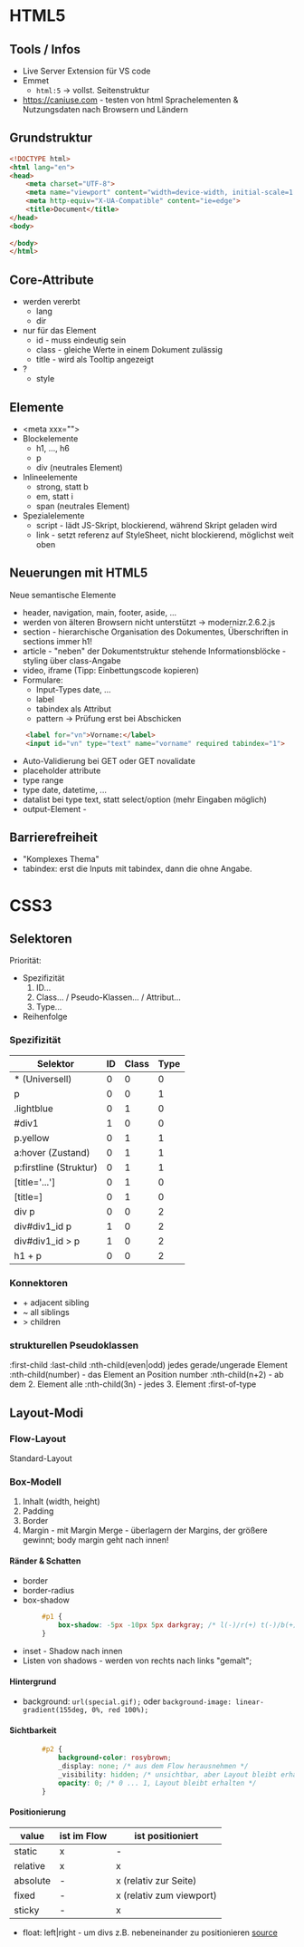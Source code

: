 # HTML5

## Tools / Infos
* Live Server Extension für VS code
* Emmet
  * `html:5` -> vollst. Seitenstruktur 
* https://caniuse.com - testen von html Sprachelementen & Nutzungsdaten nach Browsern und Ländern

## Grundstruktur
```html
<!DOCTYPE html>
<html lang="en">
<head>
    <meta charset="UTF-8">
    <meta name="viewport" content="width=device-width, initial-scale=1.0">
    <meta http-equiv="X-UA-Compatible" content="ie=edge">
    <title>Document</title>
</head>
<body>
    
</body>
</html>
```

## Core-Attribute
* werden vererbt
  * lang
  * dir
* nur für das Element
  * id - muss eindeutig sein
  * class - gleiche Werte in einem Dokument zulässig
  * title - wird als Tooltip angezeigt
* ?
  * style

## Elemente
* \<meta xxx=""> 
* Blockelemente
  * h1, ..., h6
  * p
  * div (neutrales Element)
* Inlineelemente
  * strong, statt b
  * em, statt i
  * span (neutrales Element)
* Spezialelemente
  * script - lädt JS-Skript, blockierend, während Skript geladen wird
  * link - setzt referenz auf StyleSheet, nicht blockierend, möglichst weit oben

## Neuerungen mit HTML5
Neue semantische Elemente

* header, navigation, main, footer, aside, ...
* werden von älteren Browsern nicht unterstützt -> modernizr.2.6.2.js
* section - hierarchische Organisation des Dokumentes, Überschriften in sections immer h1!
* article - "neben" der Dokumentstruktur stehende Informationsblöcke - styling über class-Angabe
* video, iframe (Tipp: Einbettungscode kopieren)
* Formulare: 
  * Input-Types date, ...
  * label
  * tabindex als Attribut
  * pattern -> Prüfung erst bei Abschicken

```html
    <label for="vn">Vorname:</label>  
    <input id="vn" type="text" name="vorname" required tabindex="1">
```

  * Auto-Validierung bei GET oder GET novalidate
  * placeholder attribute
  * type range
  * type date, datetime, ...
  * datalist bei type text, statt select/option (mehr Eingaben möglich)
  * output-Element - 

## Barrierefreiheit
* "Komplexes Thema"
* tabindex: erst die Inputs mit tabindex, dann die ohne Angabe.

# CSS3

## Selektoren

Priorität:
* Spezifizität
  1. ID...
  1. Class... / Pseudo-Klassen... / Attribut...
  1. Type...
* Reihenfolge

### Spezifizität
Selektor        | ID | Class | Type
----------------|----|-------|------
* (Universell)  | 0  | 0     | 0
p               | 0  | 0     | 1
.lightblue      | 0  | 1     | 0
\#div1          | 1  | 0     | 0
p.yellow        | 0  | 1     | 1
a:hover (Zustand)        | 0  | 1     | 1
p:firstline (Struktur)    | 0  | 1     | 1
[title='...']   | 0  | 1     | 0
[title=]        | 0  | 1     | 0
div p           | 0  | 0     | 2
div#div1_id p   | 1  | 0     | 2
div#div1_id > p | 1  | 0     | 2
h1 + p          | 0  | 0     | 2
 
### Konnektoren
* \+ adjacent sibling
* ~ all siblings
* \> children


### strukturellen Pseudoklassen

:first-child
:last-child
:nth-child(even|odd) jedes gerade/ungerade Element
:nth-child(number) - das Element an Position number
:nth-child(n+2) - ab dem 2. Element alle
:nth-child(3n) - jedes 3. Element
:first-of-type

 
## Layout-Modi

### Flow-Layout

Standard-Layout

### Box-Modell

1. Inhalt (width, height)
1. Padding
1. Border
1. Margin - mit Margin Merge - überlagern der Margins, der größere gewinnt; body margin geht nach innen! 

#### Ränder & Schatten
* border
* border-radius
* box-shadow
```css
        #p1 {
            box-shadow: -5px -10px 5px darkgray; /* l(-)/r(+) t(-)/b(+) Verlauf */
        }
```
  * inset - Shadow nach innen
  * Listen von shadows - werden von rechts nach links "gemalt";

#### Hintergrund
* background: `url(special.gif);` oder `background-image: linear-gradient(155deg, 0%, red 100%);`
  
#### Sichtbarkeit
```css
        #p2 {
            background-color: rosybrown;
            _display: none; /* aus dem Flow herausnehmen */
            _visibility: hidden; /* unsichtbar, aber Layout bleibt erhalten */
            opacity: 0; /* 0 ... 1, Layout bleibt erhalten */
        }
```

#### Positionierung
 
value       |  ist im Flow | ist positioniert
------------|--------------|-----------------
static      |   x          |    -
relative    |   x          |    x
absolute    |   -          |    x (relativ zur Seite)
fixed       |   -          |    x (relativ zum viewport)
sticky      |   -          |    x

* float: left|right - um divs z.B. nebeneinander zu positionieren [source](./css3/float02.html)

